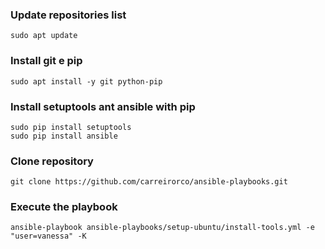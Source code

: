 ### Update repositories list

```
sudo apt update
```

### Install git e pip

```
sudo apt install -y git python-pip
```

### Install setuptools ant ansible with pip

```
sudo pip install setuptools
sudo pip install ansible
```

### Clone repository

```
git clone https://github.com/carreirorco/ansible-playbooks.git
```

### Execute the playbook 

```
ansible-playbook ansible-playbooks/setup-ubuntu/install-tools.yml -e "user=vanessa" -K
```
